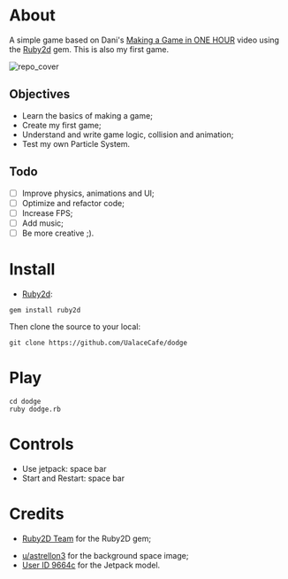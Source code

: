 # About

A simple game based on Dani's [Making a Game in ONE HOUR](https://www.youtube.com/watch?v=EGBvvlgbJVM) video using the [Ruby2d](http://www.ruby2d.com/) gem. 
This is also my first game.

![repo_cover](https://i.imgur.com/tsGuU8B.png=400x500)

## Objectives

- Learn the basics of making a game;
- Create my first game;
- Understand and write game logic, collision and animation;
- Test my own Particle System.

## Todo

- [ ] Improve physics, animations and UI;
- [ ] Optimize and refactor code;
- [ ] Increase FPS;
- [ ] Add music;
- [ ] Be more creative ;).

# Install

* [Ruby2d](https://github.com/ruby2d/ruby2d):

```
gem install ruby2d
```

Then clone the source to your local:

```
git clone https://github.com/UalaceCafe/dodge
```

# Play

```
cd dodge
ruby dodge.rb
```

# Controls

* Use jetpack: space bar
* Start and Restart: space bar

# Credits

- [Ruby2D Team](https://github.com/ruby2d/ruby2d) for the Ruby2D gem;
<!-- - [Carlos Vagner](https://github.com/glitchysnitchy) for the game music; -->
- [u/astrellon3](https://www.reddit.com/r/PixelArt/comments/f1wg26/space_background) for the background space image;
- [User ID 9664c](https://pixelartmaker.com/art/742278a96bb85eb) for the Jetpack model.